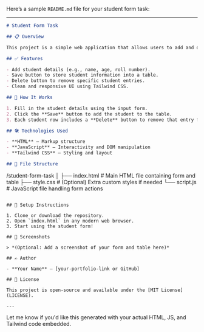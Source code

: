 Here’s a sample `README.md` file for your student form task:

---

```markdown
# Student Form Task

## 📋 Overview

This project is a simple web application that allows users to add and delete student records dynamically. It is built using HTML, JavaScript, and styled with Tailwind CSS. The application features a form where users can input student details, which are then displayed in a table below. Users can also delete individual student entries from the table.

## ✅ Features

- Add student details (e.g., name, age, roll number).
- Save button to store student information into a table.
- Delete button to remove specific student entries.
- Clean and responsive UI using Tailwind CSS.

## 🚀 How It Works

1. Fill in the student details using the input form.
2. Click the **Save** button to add the student to the table.
3. Each student row includes a **Delete** button to remove that entry from the list.

## 🛠️ Technologies Used

- **HTML** – Markup structure
- **JavaScript** – Interactivity and DOM manipulation
- **Tailwind CSS** – Styling and layout

## 📂 File Structure

```

/student-form-task
│
├── index.html       # Main HTML file containing form and table
├── style.css        # (Optional) Extra custom styles if needed
└── script.js        # JavaScript file handling form actions

```

## 🔧 Setup Instructions

1. Clone or download the repository.
2. Open `index.html` in any modern web browser.
3. Start using the student form!

## 📸 Screenshots

> *(Optional: Add a screenshot of your form and table here)*

## ✍️ Author

- **Your Name** – [your-portfolio-link or GitHub]

## 📜 License

This project is open-source and available under the [MIT License](LICENSE).

---

```

Let me know if you'd like this generated with your actual HTML, JS, and Tailwind code embedded.

